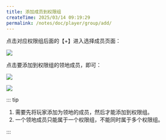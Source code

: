 ```yaml
---
title: 添加成员到权限组
createTime: 2025/03/14 09:19:29
permalink: /notes/doc/player/group/add/
---
```


点击对应权限组后面的【+】进入选择成员页面：

![](/player/group/add/1.png)

点击要添加到权限组的领地成员，即可：

![](/player/group/add/2.png)

![](/player/group/add/3.png)

::: tip

1. 需要先将玩家添加为领地的成员，然后才能添加到权限组。
2. 一个领地成员只能属于一个权限组，不能同时属于多个权限组。

:::

